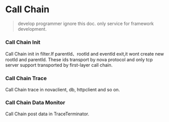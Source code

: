 # Call Chain

> develop programmer ignore this doc. only service for framework development.

### Call Chain Init
Call Chain init in filter.If parentId、rootId and eventId exit,it wont create new rootId and parentId. These ids transport by nova protocol and only tcp server support transported by first-layer call chain.

### Call Chain Trace
Call Chain trace in novaclient, db, httpclient and so on.

###  Call Chain Data Monitor
Call Chain post data in TraceTerminator.
